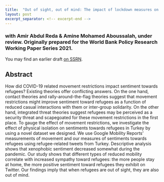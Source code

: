 ```yaml
---
title:  "Out of sight, out of mind: The impact of lockdown measures on sentiment towards refugees"
layout: post
excerpt_separator: <!-- excerpt-end -->
---
```

### with Amir Abdul Reda & Amine Mohamed Aboussalah, under review. Originally prepared for the World Bank Policy Research Working Paper Series 2021. 

You may find an earlier draft [on SSRN](https://papers.ssrn.com/sol3/papers.cfm?abstract_id=3924999). 

<!-- excerpt-end -->

## Abstract 

How did COVID-19 related movement restrictions impact sentiment towards refugees? Existing theories offer conflicting answers. On the one hand, contact theories and rally-around-the-flag theories suggest that movement restrictions might improve sentiment toward refugees as a function of reduced casual interactions with them or inter-group solidarity. On the other hand, integrated threat theories suggest refugees may be perceived as a security threat and scapegoated for these movement restrictions in the first place. To gauge the effect of movement restrictions, we investigate the effect of physical isolation on sentiments towards refugees in Turkey by using a novel dataset we designed. We use Google Mobility Reports’ measurements of movement and our measures of sentiments towards refugees using refugee-related
tweets from Turkey. Descriptive analysis shows that xenophobic sentiment decreased somewhat during the pandemic. Our study shows that different types of reduced mobility correlate with increased sympathy toward refugees: the more people stay at home, the more positive sentiment toward refugees they exhibit on Twitter. Our findings imply that when refugees are out of sight, they are also out of mind.




